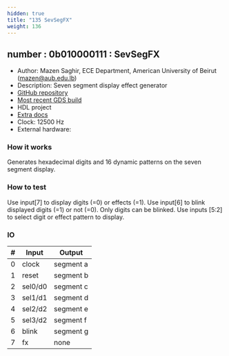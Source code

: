 ```yaml
---
hidden: true
title: "135 SevSegFX"
weight: 136
---
```


## number : 0b010000111 : SevSegFX

* Author: Mazen Saghir, ECE Department, American University of Beirut (mazen@aub.edu.lb)
* Description: Seven segment display effect generator
* [GitHub repository](https://github.com/mazensaghir/tt02-sevsegfx)
* [Most recent GDS build](https://github.com/mazensaghir/tt02-sevsegfx/actions/runs/3612703382)
* HDL project
* [Extra docs]()
* Clock: 12500 Hz
* External hardware: 



### How it works

Generates hexadecimal digits and 16 dynamic patterns on the seven segment display.

### How to test

Use input[7] to display digits (=0) or effects (=1). Use input[6] to blink displayed digits (=1) or not (=0). Only digits can be blinked. Use inputs [5:2] to select digit or effect pattern to display.

### IO

| # | Input        | Output       |
|---|--------------|--------------|
| 0 | clock  | segment a |
| 1 | reset  | segment b |
| 2 | sel0/d0  | segment c |
| 3 | sel1/d1  | segment d |
| 4 | sel2/d2  | segment e |
| 5 | sel3/d2  | segment f |
| 6 | blink  | segment g |
| 7 | fx  | none |
